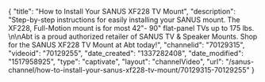 {
    "title": "How to Install Your SANUS XF228 TV Mount",
    "description": "Step-by-step instructions for easily installing your SANUS mount. The XF228, Full-Motion mount is for most 42\"- 90\" flat-panel TVs up to 175 lbs. \n\nAbt is a proud authorized retailer of SANUS TV & Speaker Mounts. Shop for the SANUS XF228 TV Mount at Abt today!",
    "channelid": "70129315",
    "videoid": "70129255",
    "date_created": "1337282408",
    "date_modified": "1517958925",
    "type": "captivate",
    "layout": "channelVideo",
    "url": "\/sanus-channel\/how-to-install-your-sanus-xf228-tv-mount\/70129315-70129255"
}